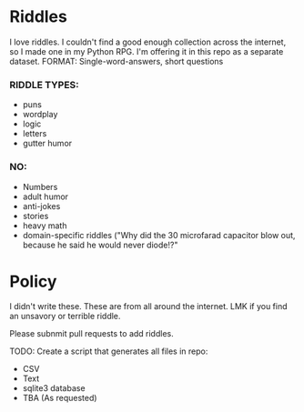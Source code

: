 # Riddles
I love riddles. I couldn't find a good enough collection across the internet, so I made one in my Python RPG. I'm offering it in this repo as a separate dataset. 
FORMAT:  Single-word-answers, short questions

### RIDDLE TYPES: 
* puns
* wordplay
* logic
* letters
* gutter humor

### NO: 
* Numbers
* adult humor
* anti-jokes
* stories
* heavy math
* domain-specific riddles ("Why did the 30 microfarad capacitor blow out, because he said he would never diode!?"

# Policy 
I didn't write these. These are from all around the internet. LMK if you find an unsavory or terrible riddle. 

Please subnmit pull requests to add riddles. 

TODO: Create a script that generates all files in repo:
  * CSV
  * Text
  * sqlite3 database
  * TBA (As requested)
  
